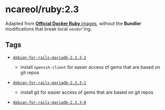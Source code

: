 # ncareol/ruby:2.3

Adapted from [**Official Docker Ruby** images](https://hub.docker.com/_/ruby/), without the **Bundler** modifications that break local `vendor`'ing.

## Tags

- [`debian-for-rails-mariadb-2.3.3-2`](https://github.com/ncareol/docker-library/releases/tag/ncareol%2Fruby-debian-for-rails-mariadb-2.3.3-2)
  - install `openssh-client` for easier access of gems that are based on git repos

- [`debian-for-rails-mariadb-2.3.3-1`](https://github.com/ncareol/docker-library/releases/tag/ncareol%2Fruby-debian-for-rails-mariadb-2.3.3-1)
  - install git for easier access of gems that are based on git repos

- [`debian-for-rails-mariadb-2.3.3-0`](https://github.com/ncareol/docker-library/releases/tag/ncareol%2Fruby-debian-for-rails-mariadb-2.3.3-0)
